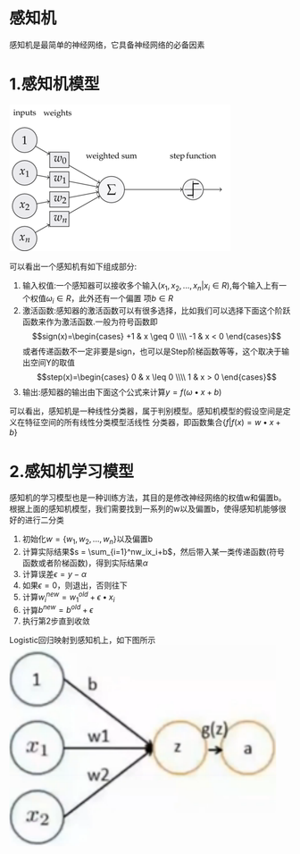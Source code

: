 感知机
===
感知机是最简单的神经网络，它具备神经网络的必备因素

# 1.感知机模型
![images](images/05.png)

可以看出一个感知机有如下组成部分:
1. 输入权值:一个感知器可以接收多个输入$(x_1,x_2,...,x_n | x_i \in R)$,每个输入上有一个权值$\omega_i \in R$，此外还有一个偏置
项$b \in R$
2. 激活函数:感知器的激活函数可以有很多选择，比如我们可以选择下面这个阶跃函数来作为激活函数.一般为符号函数即
$$sign(x)=\begin{cases}
+1 & x \geq 0 \\\\
-1 & x < 0
\end{cases}$$
或者传递函数不一定非要是sign，也可以是Step阶梯函数等等，这个取决于输出空间Y的取值
$$step(x)=\begin{cases}
0 & x \leq 0 \\\\
1 & x > 0
\end{cases}$$
3. 输出:感知器的输出由下面这个公式来计算$y=f(\omega \bullet x + b)$

可以看出，感知机是一种线性分类器，属于判别模型。感知机模型的假设空间是定义在特征空间的所有线性分类模型活线性
分类器，即函数集合$\{f|f(x)=w \bullet x + b\}$

# 2.感知机学习模型
感知机的学习模型也是一种训练方法，其目的是修改神经网络的权值w和偏置b。根据上面的感知机模型，我们需要找到一系列的w以及偏置b，使得感知机能够很好的进行二分类

1. 初始化$w=\{w_1,w_2,...,w_n\}$以及偏置b
2. 计算实际结果$s = \sum_{i=1}^nw_ix_i+b$，然后带入某一类传递函数(符号函数或者阶梯函数)，得到实际结果$\alpha$
3. 计算误差$\epsilon=y-\alpha$
4. 如果$\epsilon=0$，则退出，否则往下
5. 计算$w_i^{new}=w_1^{old}+\epsilon \bullet x_i$
6. 计算$b^{new}=b^{old}+\epsilon$
7. 执行第2步直到收敛

Logistic回归映射到感知机上，如下图所示
![images](images/06.png)
